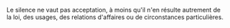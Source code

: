 Le silence ne vaut pas acceptation, à moins qu'il n'en résulte autrement de la loi, des usages, des relations d'affaires ou de circonstances particulières.   
